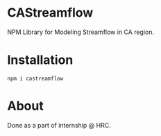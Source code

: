 # CAStreamflow
NPM Library for Modeling Streamflow in CA region. 

# Installation

`npm i castreamflow`

# About

Done as a part of internship @ HRC. 

